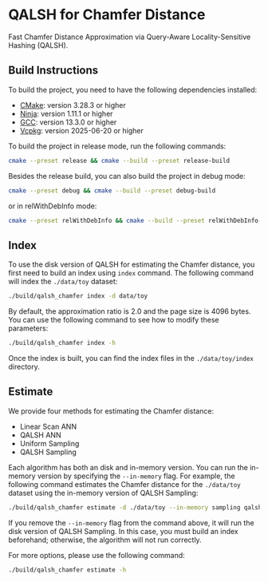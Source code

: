 # QALSH for Chamfer Distance

Fast Chamfer Distance Approximation via Query-Aware Locality-Sensitive Hashing (QALSH).

## Build Instructions

To build the project, you need to have the following dependencies installed:

- [CMake](https://cmake.org/): version 3.28.3 or higher
- [Ninja](https://ninja-build.org/): version 1.11.1 or higher
- [GCC](https://gcc.gnu.org/): version 13.3.0 or higher
- [Vcpkg](https://vcpkg.io/en/): version 2025-06-20 or higher

To build the project in release mode, run the following commands:

```bash
cmake --preset release && cmake --build --preset release-build
```

Besides the release build, you can also build the project in debug mode:

```bash
cmake --preset debug && cmake --build --preset debug-build
```

or in relWithDebInfo mode:

```bash
cmake --preset relWithDebInfo && cmake --build --preset relWithDebInfo-build
```

## Index

To use the disk version of QALSH for estimating the Chamfer distance, you first need to build an index using `index` command. The following command will index the `./data/toy` dataset:

```bash
./build/qalsh_chamfer index -d data/toy
```

By default, the approximation ratio is 2.0 and the page size is 4096 bytes. You can use the following command to see how to modify these parameters:

```bash
./build/qalsh_chamfer index -h
```

Once the index is built, you can find the index files in the `./data/toy/index` directory.

## Estimate

We provide four methods for estimating the Chamfer distance:

- Linear Scan ANN
- QALSH ANN
- Uniform Sampling
- QALSH Sampling

Each algorithm has both an disk and in-memory version. You can run the in-memory version by specifying the `--in-memory` flag. For example, the following command estimates the Chamfer distance for the `./data/toy` dataset using the in-memory version of QALSH Sampling:

```bash
./build/qalsh_chamfer estimate -d ./data/toy --in-memory sampling qalsh
```

If you remove the `--in-memory` flag from the command above, it will run the disk version of QALSH Sampling. In this case, you must build an index beforehand; otherwise, the algorithm will not run correctly.

For more options, please use the following command:

```bash
./build/qalsh_chamfer estimate -h
```
